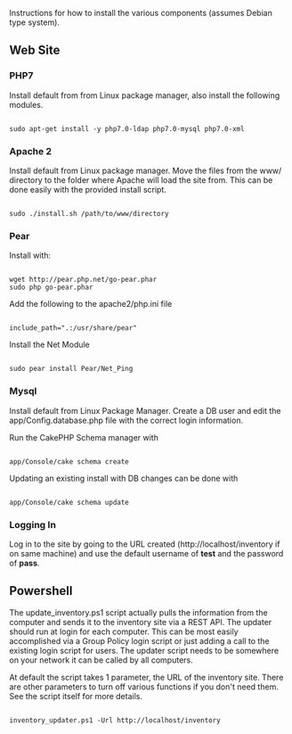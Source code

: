 Instructions for how to install the various components (assumes Debian type system). 

## Web Site

### PHP7

Install default from from Linux package manager, also install the following modules. 

```

sudo apt-get install -y php7.0-ldap php7.0-mysql php7.0-xml

```

### Apache 2

Install default from Linux package manager. Move the files from the www/ directory to the folder where Apache will load the site from. This can be done easily with the provided install script. 

```

sudo ./install.sh /path/to/www/directory

```

### Pear 

Install with:

```

wget http://pear.php.net/go-pear.phar
sudo php go-pear.phar

```

Add the following to the apache2/php.ini file

```

include_path=".:/usr/share/pear"

```

Install the Net Module   

```

sudo pear install Pear/Net_Ping

```

### Mysql

Install default from Linux Package Manager. Create a DB user and edit the app/Config.database.php file with the correct login information. 

Run the CakePHP Schema manager with

```

app/Console/cake schema create

```

Updating an existing install with DB changes can be done with

```

app/Console/cake schema update

```

### Logging In

Log in to the site by going to the URL created (http://localhost/inventory if on same machine) and use the default username of __test__ and the password of __pass__.

## Powershell 

The update_inventory.ps1 script actually pulls the information from the computer and sends it to the inventory site via a REST API. The updater should run at login for each computer. This can be most easily accomplished via a Group Policy login script or just adding a call to the existing login script for users. The updater script needs to be somewhere on your network it can be called by all computers. 

At default the script takes 1 parameter, the URL of the inventory site. There are other parameters to turn off various functions if you don't need them. See the script itself for more details. 

```

inventory_updater.ps1 -Url http://localhost/inventory 

```